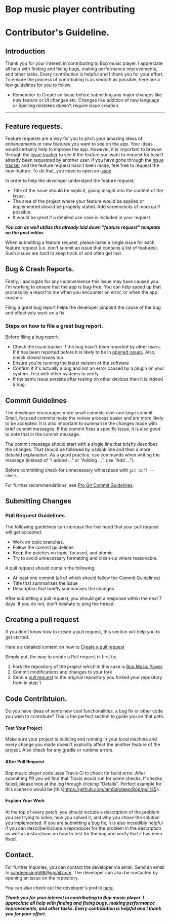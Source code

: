 # Bop music player contributing

# Contributor's Guideline.

## Introduction

Thank you for your interest in contributing to Bop music player. I appreciate all help with finding and fixing bugs, making performance improvements, and other tasks. Every contribution is helpful and I thank you for your effort. To ensure the process of contributing is as smooth as possible, here are a few guidelines for you to follow.

- Remember to Create an Issue before submitting any major changes like new feature or UI changes etc. Changes like addition of new language or Spelling mistakes doesn't require issue creation.
---

## Feature requests. 

Feature requests are a way for you to pitch your amazing ideas of enhancements or new features you want to see on the app. Your ideas would certainly help to improve the app. However, it is important to browse through the [issue tracker](https://github.com/iamSahdeep/Bop/issues) to see if the feature you want to request for hasn't already been requested by another user. If you have gone through the [issue tracker](https://github.com/iamSahdeep/Bop/issues) and the feature request hasn't been made, feel free to request the new feature. To do that, you need to open an [issue](https://github.com/iamSahdeep/Bop/issues/new?template=feature_request.md)

In order to help the developer understand the feature request;

- Title of the issue should be explicit, giving insight into the content of the issue.
- The area of the project where your feature would be applied or implemented should be properly stated. Add screenshots of mockup if possible.
- It would be great if a detailed use case is included in your request.

***You can as well utilize the already laid down "feature request" template on the post editor.***


When submitting a feature request, please make a single issue for each feature request (i.e. don't submit an issue that contains a list of features). Such issues are hard to keep track of and often get lost.


## Bug & Crash Reports.

Firstly, I apologize for any inconvenience this issue may have caused you. I'm working to ensure that the app is bug-free. You can help speed up that process by a report to me when you encounter an error, or when the app crashes. 

Filing a great bug report helps the developer pinpoint the cause of the bug and effectively work on a fix.

### Steps on how to file a great bug report.

Before filing a bug report;

- Check the issue tracker if the bug hasn't been reported by other users. If it has been reported before it is likely to be in [opened issues](https://github.com/iamSahdeep/Bop/issues). Also, check closed issues too.
- Ensure you're running the latest version of the software
- Confirm if it's actually a bug and not an error caused by a plugin on your system. Test with other systems to verify
- If the same issue persists after testing on other devices then it is indeed a bug. 


## Commit Guidelines

The developer encourages more small commits over one large commit. Small, focused commits make the review process easier and are more likely to be accepted. It is also important to summarise the changes made with brief commit messages. If the commit fixes a specific issue, it is also good to note that in the commit message.

The commit message should start with a single line that briefly describes the changes. That should be followed by a blank line and then a more detailed explanation. As a good practice, use commands when writing the message (instead of "I added ..." or "Adding ...", use "Add ...").

Before committing check for unnecessary whitespace with `git diff --check`.

For further recommendations, see [Pro Git Commit Guidelines](https://git-scm.com/book/en/v2/Distributed-Git-Contributing-to-a-Project#Commit-Guidelines "Pro Git Commit Guidelines").

## Submitting Changes

### Pull Request Guidelines

The following guidelines can increase the likelihood that your pull request will get accepted:

* Work on topic branches.
* Follow the commit guidelines.
* Keep the patches on topic, focused, and atomic.
* Try to avoid unnecessary formatting and clean-up where reasonable.

A pull request should contain the following:

* At least one commit (all of which should follow the Commit Guidelines)
* Title that summarises the issue
* Description that briefly summarises the changes

After submitting a pull request, you should get a response within the next 7 days. If you do not, don't hesitate to ping the thread.

## Creating a pull request

If you don't know how to create a pull request, this section will help you to get started. 

Here's a detailed content on how to [Create a pull request](https://help.github.com/articles/creating-a-pull-request)

Simply put, the way to create a Pull request is first to; 

1. Fork the repository of the project which in this case is [Bop Music Player](https://github.com/iamSahdeep/Bop/)
2. Commit modifications and changes to your fork
3. Send a [pull request](https://help.github.com/articles/creating-a-pull-request) to the original repository you forked your repository from in step 1


## Code Contribtuion.

Do you have ideas of some new cool functionalities, a bug fix or other code you wish to contribute? This is the perfect section to guide you on that path.

#### Test Your Project

Make sure your project is building and running in your local machine and every change you made doesn't explicitly affect the another feature of the project. Also check for any gradle or runtime errors.

#### After Pull Request

Bop music player code uses Travis Ci to check for build error. After submitting PR you wil find that Travis would run for some checks, If checks failed, please look at the log through clicking "Details". Perfect example for this scenerio would be [this]https://github.com/iamSahdeep/Bop/pull/35).

#### Explain Your Work

At the top of every patch, you should include a description of the problem you are trying to solve, how you solved it, and why you chose the solution you implemented. If you are submitting a bug fix, it is also incredibly helpful if you can describe/include a reproducer for the problem in the description as well as instructions on how to test for the bug and verify that it has been
fixed.


## Contact.

For further inquiries, you can contact the developer via email. Send an email to sahdeepsingh98@gmail.com. The developer can also be contacted by opening an issue on the repository.

You can also check out the developer's profile [here](https://github.com/iamSahdeep).


***Thank you for your interest in contributing to Bop music player. I appreciate all help with finding and fixing bugs, making performance improvements, and other tasks. Every contribution is helpful and I thank you for your effort.***


